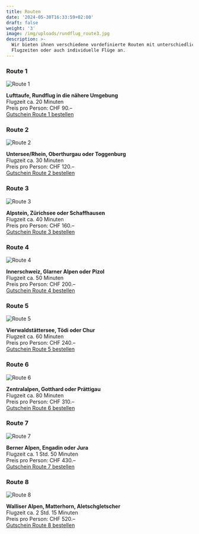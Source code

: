 ```yaml
---
title: Routen
date: '2024-05-30T16:33:59+02:00'
draft: false
weight: '3'
image: /img/uploads/rundflug_route3.jpg
description: >-
  Wir bieten ihnen verschiedene vordefinierte Routen mit unterschiedlichen
  Flugzeiten oder auch individuelle Flüge an.
---
```

### Route 1

![Route 1](/img/uploads/ausbildung_luftaufnahme.jpg)

**Lufttaufe, Rundflug in die nähere Umgebung**
\
Flugzeit ca. 20 Minuten
\
Preis pro Person: CHF 90.–
\
[Gutschein Route 1 bestellen](https://www.gurado.de/mfgt/gutscheine-rundfluge/gutschein-rundflug-route-1.html)

### Route 2

![Route 2](/img/uploads/rundflug_route2.jpg)

**Untersee/Rhein, Oberthurgau oder Toggenburg**
\
Flugzeit ca. 30 Minuten
\
Preis pro Person: CHF 120.–
\
[Gutschein Route 2 bestellen](https://www.gurado.de/mfgt/gutscheine-rundfluge/gutschein-rundflug-route-2.html)

### Route 3

![Route 3](/img/uploads/rundflug_route3.jpg)

**Alpstein, Zürichsee oder Schaffhausen**
\
Flugzeit ca. 40 Minuten
\
Preis pro Person: CHF 160.–
\
[Gutschein Route 3 bestellen](https://www.gurado.de/mfgt/gutscheine-rundfluge/gutschein-rundflug-route-3.html)

### Route 4

![Route 4](/img/uploads/rundflug_route4.jpg)

**Innerschweiz, Glarner Alpen oder Pizol**
\
Flugzeit ca. 50 Minuten
\
Preis pro Person: CHF 200.–
\
[Gutschein Route 4 bestellen](https://www.gurado.de/mfgt/gutscheine-rundfluge/gutschein-rundflug-route-4.html)

### Route 5

![Route 5](/img/uploads/rundflug_route5.jpg)

**Vierwaldstättersee, Tödi oder Chur**
\
Flugzeit ca. 60 Minuten
\
Preis pro Person: CHF 240.–
\
[Gutschein Route 5 bestellen](https://www.gurado.de/mfgt/gutscheine-rundfluge/gutschein-rundflug-route-5.html)

### Route 6

![Route 6](/img/uploads/rundflug_route6.jpg)

**Zentralalpen, Gotthard oder Prättigau**
\
Flugzeit ca. 80 Minuten
\
Preis pro Person: CHF 310.–
\
[Gutschein Route 6 bestellen](https://www.gurado.de/mfgt/gutscheine-rundfluge/gutschein-rundflug-route-6.html)

### Route 7

![Route 7](/img/uploads/rundflug_route7.jpg)

**Berner Alpen, Engadin oder Jura**
\
Flugzeit ca. 1 Std. 50 Minuten
\
Preis pro Person: CHF 430.–
\
[Gutschein Route 7 bestellen](https://www.gurado.de/mfgt/gutscheine-rundfluge/gutschein-rundflug-route-7.html)

### Route 8

![Route 8](/img/uploads/rundflug_route8.jpg)

**Walliser Alpen, Matterhorn, Aletschgletscher**
\
Flugzeit ca. 2 Std. 15 Minuten
\
Preis pro Person: CHF 520.–
\
[Gutschein Route 8 bestellen](https://www.gurado.de/mfgt/gutscheine-rundfluge/gutschein-rundflug-route-8.html)
